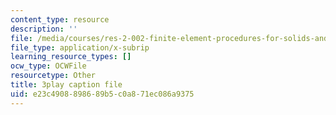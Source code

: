 ```yaml
---
content_type: resource
description: ''
file: /media/courses/res-2-002-finite-element-procedures-for-solids-and-structures-spring-2010/e23c4908898689b5c0a871ec086a9375_ChYAqW_MnW0.srt
file_type: application/x-subrip
learning_resource_types: []
ocw_type: OCWFile
resourcetype: Other
title: 3play caption file
uid: e23c4908-8986-89b5-c0a8-71ec086a9375
---
```

